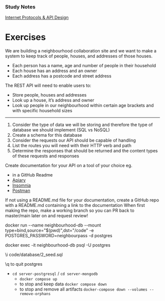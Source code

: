 ### Study Notes
[Internet Protocols & API Design](https://github.com/getfutureproof/fp_guides_wiki/wiki/Internet-Protocols-&-API-Design)

# Exercises
We are building a neighbourhood collaboration site and we want to make a system to keep track of people, houses, and addresses of those houses.
   - Each person has a name, age and number of people in their household
   - Each house has an address and an owner
   - Each address has a postcode and street address

The REST API will need to enable users to:
   - Store people, houses and addresses
   - Look up a house, it’s address and owner
   - Look up people in our neighbourhood within certain age brackets and with specific household sizes

***

1. Consider the type of data we will be storing and therefore the type of database we should implement (SQL vs NoSQL)
2. Create a schema for this database
3. Consider the requests our API should be capable of handling
4. List the routes you will need with their HTTP verb and path
5. Determine the responses that should be returned and the content types of these requests and responses

Create documentation for your API on a tool of your choice eg.
- in a GitHub Readme
- [Apiary](https://apiary.io/)
- [Insomnia](https://insomnia.rest/)
- [Postman](https://learning.postman.com/docs/publishing-your-api/documenting-your-api/)

If not using a README.md file for your documentation, create a GitHub repo with a README.md containing a link to the documentation
When first making the repo, make a working branch so you can PR back to master/main later on and request review!





docker run --name neighbourhood-db --mount type=bind,source="$(pwd)",dst="/code" -e POSTGRES_PASSWORD=neighbourpass -d postgres

docker exec -it neighbourhood-db psql -U postgres

\i code/database/2_seed.sql


\q to quit postgres


  - `cd server-postgresql` / `cd server-mongodb`
       - `docker compose up`
       - to stop and keep data `docker compose down`
       - to stop and remove all artifacts `docker-compose down --volumes --remove-orphans`
